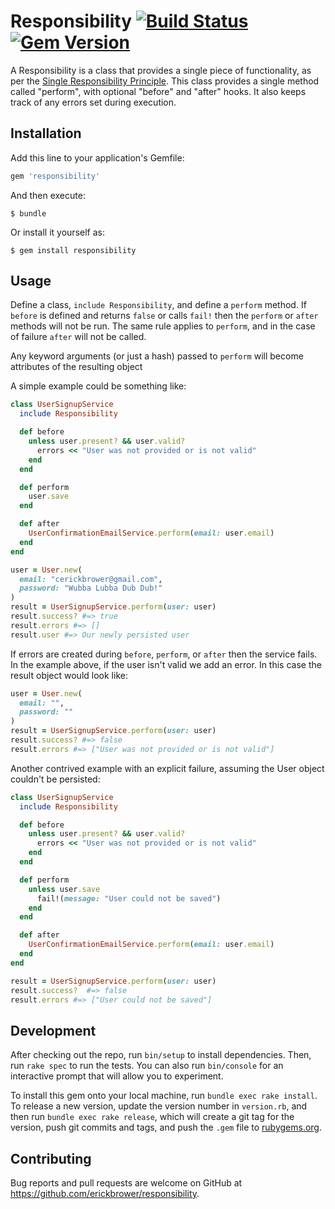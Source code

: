 # Responsibility [![Build Status](https://travis-ci.org/erickbrower/responsibility.svg?branch=master)](https://travis-ci.org/erickbrower/responsibility) [![Gem Version](https://badge.fury.io/rb/responsibility.svg)](https://badge.fury.io/rb/responsibility)

A Responsibility is a class that provides a single piece of functionality,
as per the [Single Responsibility Principle](https://en.wikipedia.org/wiki/Single_responsibility_principle). This class
provides a single method called "perform", with optional "before" and
"after" hooks. It also keeps track of any errors set during execution.

## Installation

Add this line to your application's Gemfile:

```ruby
gem 'responsibility'
```

And then execute:

    $ bundle

Or install it yourself as:

    $ gem install responsibility

## Usage

Define a class, `include Responsibility`, and define a `perform` method.
If `before` is defined and returns `false` or calls `fail!` then the `perform` or `after` methods will not be run. The same rule applies to `perform`, and in the case of failure `after` will not be called.

Any keyword arguments (or just a hash) passed to `perform` will become attributes of the resulting object

A simple example could be something like:

```ruby
class UserSignupService
  include Responsibility

  def before
    unless user.present? && user.valid?
      errors << "User was not provided or is not valid"
    end
  end

  def perform
    user.save
  end

  def after
    UserConfirmationEmailService.perform(email: user.email)
  end
end

user = User.new(
  email: "cerickbrower@gmail.com",
  password: "Wubba Lubba Dub Dub!"
)
result = UserSignupService.perform(user: user)
result.success? #=> true
result.errors #=> []
result.user #=> Our newly persisted user

```

If errors are created during `before`, `perform`, or `after` then the service fails. In the example above, if the user isn't valid we add an error. In this case the result object would look like:

```ruby
user = User.new(
  email: "",
  password: ""
)
result = UserSignupService.perform(user: user)
result.success? #=> false
result.errors #=> ["User was not provided or is not valid"]
```

Another contrived example with an explicit failure, assuming the User object couldn't be persisted:
```ruby
class UserSignupService
  include Responsibility

  def before
    unless user.present? && user.valid?
      errors << "User was not provided or is not valid"
    end
  end

  def perform
    unless user.save
      fail!(message: "User could not be saved")
    end
  end

  def after
    UserConfirmationEmailService.perform(email: user.email)
  end
end

result = UserSignupService.perform(user: user)
result.success?  #=> false
result.errors #=> ["User could not be saved"]

```


## Development

After checking out the repo, run `bin/setup` to install dependencies. Then, run `rake spec` to run the tests. You can also run `bin/console` for an interactive prompt that will allow you to experiment.

To install this gem onto your local machine, run `bundle exec rake install`. To release a new version, update the version number in `version.rb`, and then run `bundle exec rake release`, which will create a git tag for the version, push git commits and tags, and push the `.gem` file to [rubygems.org](https://rubygems.org).

## Contributing

Bug reports and pull requests are welcome on GitHub at https://github.com/erickbrower/responsibility.
